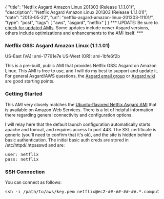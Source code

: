 {
  "title": "Netflix Asgard Amazon Linux 201303 (Release 1.1.1.01)",
  "description": "Netflix Asgard Amazon Linux 201303 (Release 1.1.1.01)",
  "date": "2013-05-22",
  "url": "netflix-asgard-amazon-linux-201303-11101/",
  "type": "post",
  "tags": [
    "aws",
    "asgard",
    "netflix"
  ]
}
*** UPDATE: Be sure to [check for updated AMIs](http://imperialwicket.com/tags/asgard). Some updates include newer Asgard versions, others include optimizations and enhancements to the AMI itself. ***

### Netflix OSS: Asgard Amazon Linux (1.1.1.01)

US-East (VA): ami-17761e7e
US-West (OR): ami-1bfe6f2b

This is a pre-built, public AMI that provides Netflix OSS: Asgard on Amazon Linux. This AMI is free to use, and I will do my best to support and update it. For general Asgard/AWS questions, the [Asgard email group](https://groups.google.com/forum/?fromgroups#!forum/asgardusers) or [Asgard wiki](https://github.com/Netflix/asgard/wiki) are good starting points.

### Getting Started

This AMI very closely matches the [Ubuntu-flavored Netflix Asgard AMI](http://imperialwicket.com/netflix-asgard-ubuntu-1204-lts-ami-release-11101) that is available on Amazon Web Services. There is a lot of helpful information there regarding general connectivity and configuration options. 

I will relay here that the default launch configuration automatically starts apache and tomcat, and requires access to port 443\. The SSL certificate is generic (you'll need to confirm that it's ok), and the site is hidden behind basic authentication. The initial basic auth creds are stored in /etc/httpd/.htpasswd and are:

<pre>user: netflix
pass: netflix</pre>

### SSH Connection

You can connect as follows:
<pre>
ssh -i /path/to/aws/key.pem netflix@ec2-##-##-##-##.*.compute.amazonaws.com
</pre>
